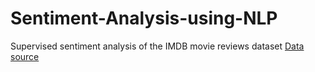 # Sentiment-Analysis-using-NLP
Supervised sentiment analysis of the IMDB movie reviews dataset
[Data source](https://www.kaggle.com/datasets/lakshmi25npathi/imdb-dataset-of-50k-movie-reviews)
